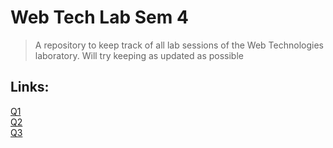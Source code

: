# Web Tech Lab Sem 4
> A repository to keep track of all lab sessions of the Web Technologies laboratory.
> Will try keeping as updated as possible

## Links:
[Q1](https://web-tech-lab-sem-4-c5eq.vercel.app/) <br/>
[Q2](https://wtlp2.vercel.app/) <br/>
[Q3](https://web-tech-lab-sem-4.vercel.app/)
